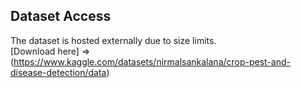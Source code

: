 ## Dataset Access
The dataset is hosted externally due to size limits.  
[Download here] => (https://www.kaggle.com/datasets/nirmalsankalana/crop-pest-and-disease-detection/data)
